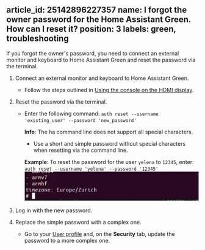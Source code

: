 article_id: 25142896227357
name: I forgot the owner password for the Home Assistant Green. How can I reset it?
position: 3
labels: green, troubleshooting
---

If you forgot the owner's password, you need to connect an external monitor and keyboard to Home Assistant Green and reset the password via the terminal.

1. Connect an external monitor and keyboard to Home Assistant Green.

   - Follow the steps outlined in [Using the console on the HDMI display](/guides/use-terminal/).

2. Reset the password via the terminal.

   - Enter the following command: `auth reset --username 'existing_user' --password 'new_password'`

     **Info**: The ha command line does not support all special characters.
     - Use a short and simple password without special characters when resetting via the command line.

     **Example**: To reset the password for the user `yelena` to `12345`, enter: `auth reset --username 'yelena' --password '12345'` ![Command Line Example](../../../static/img/green/home-assistant-cli.webp)

3.  Log in with the new password.

4.  Replace the simple password with a complex one.

    - Go to your [User profile](https://my.home-assistant.io/redirect/profile/) and, on the **Security** tab, update the password to a more complex one.

